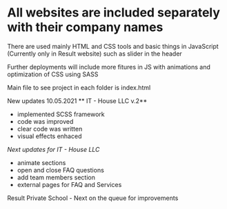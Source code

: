 # All websites are included separately with their company names
There are used mainly HTML and CSS tools and basic things in JavaScript (Currently only in Result website) such as slider in the header

Further deployments will include more fitures in JS with animations and optimization of CSS using SASS

Main file to see project in each folder is index.html

New updates 10.05.2021
** IT - House LLC v.2**

- implemented SCSS framework
- code was improved
- clear code was written
- visual effects enhaced

*Next updates for IT - House LLC*
- animate sections
- open and close FAQ questions
- add team members section
- external pages for FAQ and Services

Result Private School - Next on the queue for improvements
